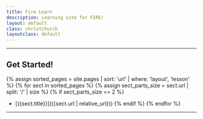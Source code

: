```yaml
---
title: Fire Learn
description: Learning site for FIRE!
layout: default
class: christchurch
layoutclass: default
---
```


---

## Get Started!
{% assign sorted_pages = site.pages | sort: 'url' | where: 'layout', 'lesson' %}
{% for sect in sorted_pages  %}
{% assign sect_parts_size =  sect.url | split: '/' | size %}
{% if sect_parts_size == 2 %}

* [{{sect.title}}]({{sect.url | relative_url}})
{% endif %}
{% endfor %} 

---
